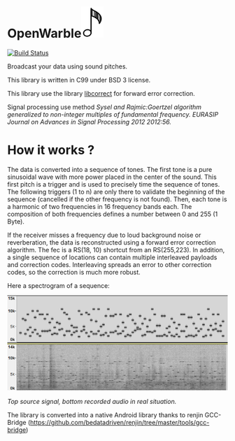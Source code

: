 # OpenWarble<img src="./icon.svg" width="10%" height="10%">
[![Build Status](https://travis-ci.org/nicolas-f/openwarble.svg?branch=master)](https://travis-ci.org/nicolas-f/openwarble)

Broadcast your data using sound pitches.

This library is written in C99 under BSD 3 license.

This library use the library [libcorrect](https://github.com/quiet/libcorrect) for forward error correction.

Signal processing use method *Sysel and Rajmic:Goertzel algorithm generalized to non-integer multiples of fundamental frequency. EURASIP Journal on Advances in Signal Processing 2012 2012:56.*

# How it works ?

The data is converted into a sequence of tones. The first tone is a pure sinusoidal wave with more power placed in the center of the sound. This first pitch is a trigger and is used to precisely time the sequence of tones. The following triggers (1 to n) are only there to validate the beginning of the sequence (cancelled if the other frequency is not found). Then, each tone is a harmonic of two frequencies in 16 frequency bands each. The composition of both frequencies defines a number between 0 and 255 (1 Byte).

If the receiver misses a frequency due to loud background noise or reverberation, the data is reconstructed using a forward error correction algorithm. The fec is a RS(18, 10) shortcut from an RS(255,223). In addition, a single sequence of locations can contain multiple interleaved payloads and correction codes. Interleaving spreads an error to other correction codes, so the correction is much more robust.

Here a spectrogram of a sequence:

![OpenWarble spectrogram](libwarble/test/resources/c/noise.png)

*Top source signal, bottom recorded audio in real situation.*

The library is converted into a native Android library thanks to renjin GCC-Bridge (https://github.com/bedatadriven/renjin/tree/master/tools/gcc-bridge)
